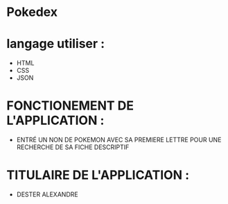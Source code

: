 # Pokedex
# langage utiliser :
- HTML 
- CSS
- JSON 
 
 # FONCTIONEMENT DE L'APPLICATION : 
 - ENTRÉ UN NON DE POKEMON AVEC SA PREMIERE LETTRE POUR UNE RECHERCHE DE SA FICHE          DESCRIPTIF 

 # TITULAIRE DE L'APPLICATION : 
 - DESTER ALEXANDRE 









